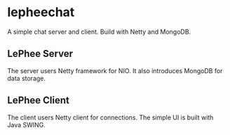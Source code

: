 # lepheechat
A simple chat server and client. Build with Netty and MongoDB.
## LePhee Server
The server users Netty framework for NIO. It also introduces MongoDB for data storage.
## LePhee Client
The client users Netty client for connections. The simple UI is built with Java SWING. 